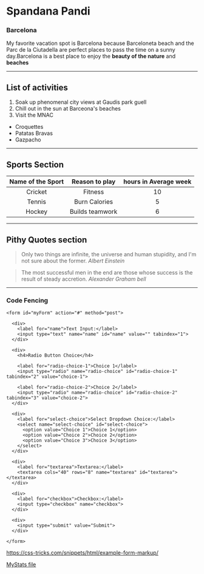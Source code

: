 # Spandana Pandi
### Barcelona

My favorite vacation spot is Barcelona because Barceloneta beach and the Parc de la Ciutadella are perfect places to pass the time on a sunny day.Barcelona is a best place to enjoy the **beauty of the nature** and **beaches**

***

## List of activities
1. Soak up phenomenal city views at  Gaudis park guell
2. Chill out in the sun at Barceona's beaches
1. Visit the MNAC
* Croquettes
* Patatas Bravas
* Gazpacho

***

## Sports Section

| Name of the Sport | Reason to play| hours in Average week|
|  :---------------:| :------------:| :------------------: |   
|     Cricket       |    Fitness    |         10           |
|     Tennis        |Burn Calories  |         5            |
|     Hockey        |Builds teamwork|         6            |


***

## Pithy Quotes section
> Only two things are infinite, the universe and human stupidity, and I'm not sure about the former.
 *Albert Einstein* 

>The most successful men in the end are those whose success is the result of steady accretion.
  *Alexander Graham bell*

***

### Code Fencing

```
<form id="myForm" action="#" method="post">

  <div>
    <label for="name">Text Input:</label>
    <input type="text" name="name" id="name" value="" tabindex="1">
  </div>

  <div>
    <h4>Radio Button Choice</h4>

    <label for="radio-choice-1">Choice 1</label>
    <input type="radio" name="radio-choice" id="radio-choice-1" tabindex="2" value="choice-1">

    <label for="radio-choice-2">Choice 2</label>
    <input type="radio" name="radio-choice" id="radio-choice-2" tabindex="3" value="choice-2">
  </div>

  <div>
    <label for="select-choice">Select Dropdown Choice:</label>
    <select name="select-choice" id="select-choice">
      <option value="Choice 1">Choice 1</option>
      <option value="Choice 2">Choice 2</option>
      <option value="Choice 3">Choice 3</option>
    </select>
  </div>
	
  <div>
    <label for="textarea">Textarea:</label>
    <textarea cols="40" rows="8" name="textarea" id="textarea"></textarea>
  </div>
	
  <div>
    <label for="checkbox">Checkbox:</label>
    <input type="checkbox" name="checkbox">
  </div>

  <div>
    <input type="submit" value="Submit">
  </div>

</form>
```
<https://css-tricks.com/snippets/html/example-form-markup/>


[MyStats file](MyStats.md)